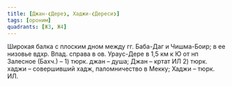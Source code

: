 ```yaml
---
title: [Джан-❮Дере❯, Хаджи-❮Дереси❯]
tags: [ороним]
quadrants: [Ж3, Ж4]
---
```


Широкая балка с плоским дном между гг. Баба-Даг и Чишма-Боир; в ее низовье вдхр.
Впад. справа в ов. Ураус-Дере в 1,5 км к Ю от нп Залесное (Бахч.) – 1) тюрк.
джан – душа; Джан – кртат ИЛ 2) тюрк. хаджи – совершивший хадж, паломничество в
Мекку; Хаджи – тюрк. ИЛ.
